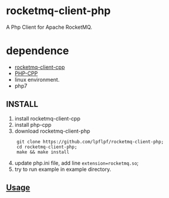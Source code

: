 # rocketmq-client-php

A Php Client for Apache RocketMQ.

# dependence
* [rocketmq-client-cpp](https://github.com/apache/rocketmq-client-cpp)
* [PHP-CPP](https://github.com/CopernicaMarketingSoftware/PHP-CPP)
* linux environment.
* php7

## INSTALL
1. install rocketmq-client-cpp
2. install php-cpp
3. download rocketmq-client-php  
```shell
    git clone https://github.com/lpflpf/rocketmq-client-php;
    cd rocketmq-client-php;
    make && make install
```
4. update php.ini file, add line `extension=rocketmq.so`;
5. try to run example in example directory.


## [Usage](https://github.com/lpflpf/rocketmq-client-php/wiki/Usage)
